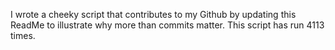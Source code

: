 I wrote a cheeky script that contributes to my Github by updating this ReadMe to illustrate why more than commits matter. This script has run 4113 times.